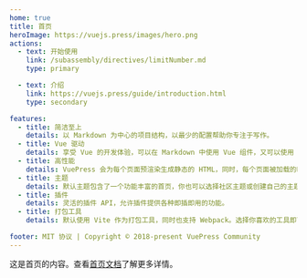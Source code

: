 ```yaml
---
home: true
title: 首页
heroImage: https://vuejs.press/images/hero.png
actions:
  - text: 开始使用
    link: /subassembly/directives/limitNumber.md
    type: primary

  - text: 介绍
    link: https://vuejs.press/guide/introduction.html
    type: secondary

features:
  - title: 简洁至上
    details: 以 Markdown 为中心的项目结构，以最少的配置帮助你专注于写作。
  - title: Vue 驱动
    details: 享受 Vue 的开发体验，可以在 Markdown 中使用 Vue 组件，又可以使用 Vue 来开发自定义主题。
  - title: 高性能
    details: VuePress 会为每个页面预渲染生成静态的 HTML，同时，每个页面被加载的时候，将作为 SPA 运行。
  - title: 主题
    details: 默认主题包含了一个功能丰富的首页，你也可以选择社区主题或创建自己的主题。
  - title: 插件
    details: 灵活的插件 API，允许插件提供各种即插即用的功能。
  - title: 打包工具
    details: 默认使用 Vite 作为打包工具，同时也支持 Webpack。选择你喜欢的工具即可！

footer: MIT 协议 | Copyright © 2018-present VuePress Community
---
```


这是首页的内容。查看[首页文档][default-theme-home]了解更多详情。

[default-theme-home]: https://vuejs.press/reference/default-theme/frontmatter.html#home-page
